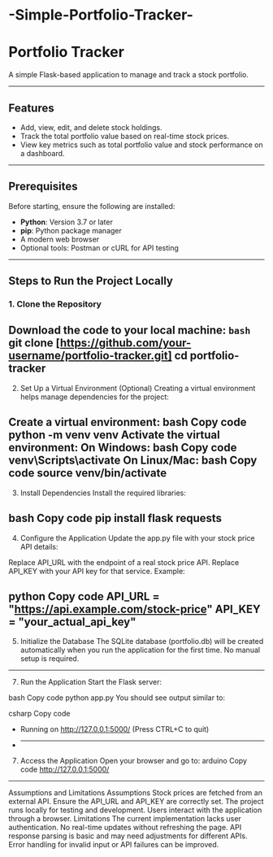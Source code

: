 # -Simple-Portfolio-Tracker-
# Portfolio Tracker

A simple Flask-based application to manage and track a stock portfolio.

---

## Features
- Add, view, edit, and delete stock holdings.
- Track the total portfolio value based on real-time stock prices.
- View key metrics such as total portfolio value and stock performance on a dashboard.

---

## Prerequisites
Before starting, ensure the following are installed:
- **Python**: Version 3.7 or later
- **pip**: Python package manager
- A modern web browser
- Optional tools: Postman or cURL for API testing

---

## Steps to Run the Project Locally

### 1. Clone the Repository
Download the code to your local machine:
```bash```
git clone [https://github.com/your-username/portfolio-tracker.git]
cd portfolio-tracker
---------------------------------------------------------------------------
2. Set Up a Virtual Environment (Optional)
Creating a virtual environment helps manage dependencies for the project:

Create a virtual environment:
bash
Copy code
python -m venv venv
Activate the virtual environment:
On Windows:
bash
Copy code
venv\Scripts\activate
On Linux/Mac:
bash
Copy code
source venv/bin/activate
---------------------------------------------------------------------------
3. Install Dependencies
Install the required libraries:

bash
Copy code
pip install flask requests
---------------------------------------------------------------------------
4. Configure the Application
Update the app.py file with your stock price API details:

Replace API_URL with the endpoint of a real stock price API.
Replace API_KEY with your API key for that service.
Example:

python
Copy code
API_URL = "https://api.example.com/stock-price"
API_KEY = "your_actual_api_key"
---------------------------------------------------------------------------
5. Initialize the Database
The SQLite database (portfolio.db) will be created automatically when you run the application for the first time. No manual setup is required.
---------------------------------------------------------------------------

7. Run the Application
Start the Flask server:

bash
Copy code
python app.py
You should see output similar to:

csharp
Copy code
* Running on http://127.0.0.1:5000/ (Press CTRL+C to quit)
* ---------------------------------------------------------------------------
7. Access the Application
Open your browser and go to:
arduino
Copy code
http://127.0.0.1:5000/
---------------------------------------------------------------------------
Assumptions and Limitations
Assumptions
Stock prices are fetched from an external API. Ensure the API_URL and API_KEY are correctly set.
The project runs locally for testing and development.
Users interact with the application through a browser.
Limitations
The current implementation lacks user authentication.
No real-time updates without refreshing the page.
API response parsing is basic and may need adjustments for different APIs.
Error handling for invalid input or API failures can be improved.
